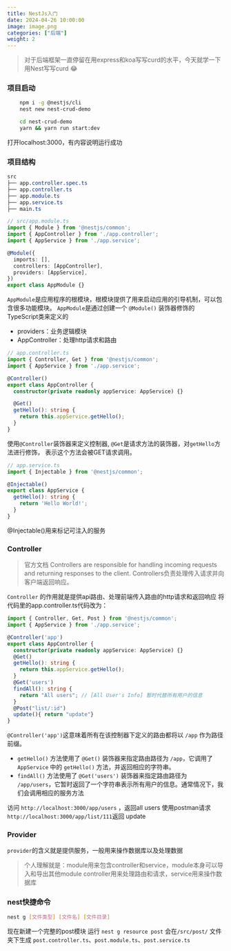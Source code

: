 ```yaml
---
title: NestJs入门
date: 2024-04-26 10:00:00
image: image.png
categories: ["后端"]
weight: 2 
---
```

> 对于后端框架一直停留在用express和koa写写curd的水平，今天就学一下用Nest写写curd 😂

### 项目启动
```bash
    npm i -g @nestjs/cli
    nest new nest-crud-demo  

    cd nest-crud-demo
    yarn && yarn run start:dev
```
打开localhost:3000，有内容说明运行成功

### 项目结构

``` css
src
├── app.controller.spec.ts
├── app.controller.ts
├── app.module.ts
├── app.service.ts
├── main.ts
```

```ts
// src/app.module.ts
import { Module } from '@nestjs/common';
import { AppController } from './app.controller';
import { AppService } from './app.service';

@Module({
  imports: [],
  controllers: [AppController],
  providers: [AppService],
})
export class AppModule {}
```
`AppModule`是应用程序的根模块，根模块提供了用来启动应用的引导机制，可以包含很多功能模块。
`AppModule`是通过创建一个 `@Module()` 装饰器修饰的TypeScript类来定义的
- providers：业务逻辑模块
- AppController：处理http请求和路由
```ts
// app.controller.ts
import { Controller, Get } from '@nestjs/common';
import { AppService } from './app.service';

@Controller()
export class AppController {
  constructor(private readonly appService: AppService) {}

  @Get()
  getHello(): string {
    return this.appService.getHello();
  }
}

```
使用`@Controller`装饰器来定义控制器, `@Get`是请求方法的装饰器，对`getHello`方法进行修饰， 表示这个方法会被GET请求调用。

```ts
// app.service.ts
import { Injectable } from '@nestjs/common';

@Injectable()
export class AppService {
  getHello(): string {
    return 'Hello World!';
  }
}
```

@Injectable()用来标记可注入的服务

### Controller
> 官方文档
Controllers are responsible for handling incoming requests and returning responses to the client.
Controllers负责处理传入请求并向客户端返回响应。

`Controller` 的作用就是提供api路由、处理前端传入路由的http请求和返回响应
将代码里的app.controller.ts代码改为：
```ts
import { Controller, Get, Post } from '@nestjs/common';
import { AppService } from './app.service';

@Controller('app')
export class AppController {
  constructor(private readonly appService: AppService) {}
  @Get()
  getHello(): string {
    return this.appService.getHello();
  }
  @Get('users')
  findAll(): string {
    return "All users"; // [All User's Info] 暂时代替所有用户的信息
  }
  @Post("list/:id")
  update(){ return "update"}
}
```
`@Controller('app')`这意味着所有在该控制器下定义的路由都将以 `/app` 作为路径前缀。
 - `getHello()` 方法使用了 `@Get()` 装饰器来指定路由路径为 `/app`，它调用了 `AppService` 中的 `getHello()` 方法，并返回相应的字符串。
 - `findAll()` 方法使用了 `@Get('users')` 装饰器来指定路由路径为 `/app/users`，它暂时返回了一个字符串表示所有用户的信息。通常情况下，我们会调用相应的服务方法

 访问 `http://localhost:3000/app/users` ，返回all users
 使用postman请求 `http://localhost:3000/app/list/111`返回 update



 ### Provider
`provider`的含义就是提供服务，一般用来操作数据库以及处理数据

> 个人理解就是：module用来包含controller和service，module本身可以导入和导出其他module
controller用来处理路由和请求，service用来操作数据库


### nest快捷命令
```bash 
nest g [文件类型] [文件名] [文件目录]
```
现在新建一个完整的post模块
运行 `nest g resource post`
会在`/src/post/` 文件夹下生成 `post.controller.ts`、`post.module.ts`、`post.service.ts`